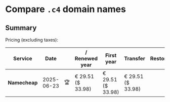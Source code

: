 # Compare `.c4` domain names

## Summary

Pricing (excluding taxes):

| Service | Date |  | / Renewed year | First year | Transfer | Restoration |
|--|--|--|--|--|--|--|
| **Namecheap** | 2025-06-23 | 🏆 | € 29.51<br>($ 33.98) | € 29.51<br>($ 33.98) | € 29.51<br>($ 33.98) |  |
